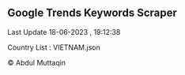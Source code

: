 

## Google Trends Keywords Scraper 
 
Last Update 18-06-2023 , 19:12:38

Country List :
VIETNAM.json



© Abdul Muttaqin 
